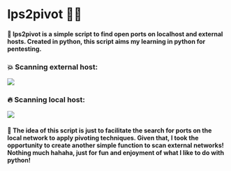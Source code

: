 # lps2pivot 🥷🏼

<h4>📌 lps2pivot is a simple script to find open ports on localhost and external hosts.
Created in python, this script aims my learning in python for pentesting.</h4>

<h3>💥 Scanning external host:</h3>
<img src="https://imgur.com/b4Q0PUK.png">

<h3>🔥 Scanning local host:</h3>
<img src="https://imgur.com/NyHigIO.png">

<h4>📌 The idea of ​​this script is just to facilitate the search for ports 
on the local network to apply pivoting techniques. Given that, I took the 
opportunity to create another simple function to scan external networks! 
Nothing much hahaha, just for fun and enjoyment of what I like to do with python!</h4>
